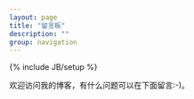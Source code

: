 ```yaml
---
layout: page
title: "留言板"
description: ""
group: navigation
---
```

{% include JB/setup %}

欢迎访问我的博客，有什么问题可以在下面留言:-)。
